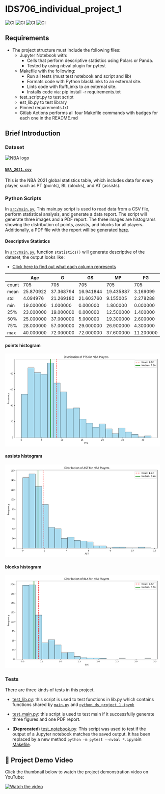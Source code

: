 # IDS706_individual_project_1
![CI](https://github.com/nogibjj/IDS706_individual_project_1_hx84/actions/workflows/CICD.yml/badge.svg)
![CI](https://github.com/nogibjj/IDS706_individual_project_1_hx84/actions/workflows/format.yml/badge.svg)
![CI](https://github.com/nogibjj/IDS706_individual_project_1_hx84/actions/workflows/lint.yml/badge.svg)
![CI](https://github.com/nogibjj/IDS706_individual_project_1_hx84/actions/workflows/test.yml/badge.svg)

## Requirements
* The project structure must include the following files:
    - Jupyter Notebook with: 
        + Cells that perform descriptive statistics using Polars or Panda.
        + Tested by using nbval plugin for pytest
    - Makefile with the following:
        + Run all tests (must test notebook and script and lib)
        + Formats code with Python blackLinks to an external site.
        + Lints code with RuffLinks to an external site.
        + Installs code via:  pip install -r requirements.txt
    - test_script.py to test script
    - est_lib.py to test library
    - Pinned requirements.txt
    - Gitlab Actions performs all four Makefile commands with badges for each one in the README.md

## Brief Introduction

### Dataset
<img src="https://seeklogo.com/images/N/nba-logo-59F0731E03-seeklogo.com.png" alt="NBA logo" width="400" />

#### [`NBA_2021.csv`](NBA_2021.csv)
This is the NBA 2021 global statistics table, which includes data for every player, such as PT (points), BL (blocks), and AT (assists).

### Python Scripts

In [`src/main.py`](src/main.py), This main.py script is used to read data from a CSV file, perform statistical analysis, and generate a data report. The script will generate three images and a PDF report. The three images are histograms showing the distribution of points, assists, and blocks for all players. Additionally, a PDF file with the report will be generated [here](NBA_2021_Report.pdf).

#### Descriptive Statistics

In [`src/main.py`](src/main.py), function `statistics()` will generate descriptive of the dataset, the output looks like:

- [Click here to find out what each column represents](https://www.nba.com/stats/help/glossary#pctfga)

|         | Age        | G          | GS         | MP         | FG         | FGA        | FG%        | 3P         | 3PA        | ORB        | DRB        | TRB        | AST        | STL        | BLK        | TOV        | PF         | PTS        |
|---------|------------|------------|------------|------------|------------|------------|------------|------------|------------|------------|------------|------------|------------|------------|------------|------------|------------|------------|
| count   | 705        | 705        | 705        | 705        | 705        | 705        | 703        | 705        | 705        | 705        | 705        | 705        | 705        | 705        | 705        | 705        | 705        | 705        |
| mean    | 25.870922  | 37.368794  | 16.941844  | 19.435887  | 3.166099   | 6.944681   | 0.443486   | 0.959858   | 2.714043   | 0.805816   | 2.774043   | 3.579291   | 1.933617   | 0.612199   | 0.416170   | 1.073759   | 1.622979   | 8.616596   |
| std     | 4.094976   | 21.269180  | 21.603760  | 9.155005   | 2.278288   | 4.718210   | 0.112544   | 0.877718   | 2.227645   | 0.729362   | 1.818019   | 2.384859   | 1.813998   | 0.393439   | 0.408948   | 0.812583   | 0.761734   | 6.272808   |
| min     | 19.000000  | 1.000000   | 0.000000   | 1.800000   | 0.000000   | 0.000000   | 0.000000   | 0.000000   | 0.000000   | 0.000000   | 0.000000   | 0.000000   | 0.000000   | 0.000000   | 0.000000   | 0.000000   | 0.000000   | 0.000000   |
| 25%     | 23.000000  | 19.000000  | 0.000000   | 12.500000  | 1.400000   | 3.500000   | 0.397000   | 0.200000   | 0.900000   | 0.300000   | 1.500000   | 1.900000   | 0.700000   | 0.300000   | 0.100000   | 0.500000   | 1.100000   | 4.000000   |
| 50%     | 25.000000  | 37.000000  | 5.000000   | 19.300000  | 2.600000   | 5.900000   | 0.439000   | 0.700000   | 2.200000   | 0.600000   | 2.500000   | 3.100000   | 1.400000   | 0.600000   | 0.300000   | 0.900000   | 1.600000   | 7.200000   |
| 75%     | 28.000000  | 57.000000  | 29.000000  | 26.900000  | 4.300000   | 9.300000   | 0.495500   | 1.500000   | 4.100000   | 1.000000   | 3.700000   | 4.800000   | 2.500000   | 0.900000   | 0.600000   | 1.400000   | 2.100000   | 11.700000  |
| max     | 40.000000  | 72.000000  | 72.000000  | 37.600000  | 11.200000  | 23.000000  | 1.000000   | 5.300000   | 12.700000  | 4.700000   | 10.100000  | 14.300000  | 11.700000  | 2.100000   | 3.400000   | 5.000000   | 4.000000   | 32.000000  |

#### points histogram

![pts_histogram.png](pts_histogram.png)

#### assists histogram

![ast_histogram.png](ast_histogram.png)

#### blocks histogram

![blk_histogram.png](blk_histogram.png)

### Tests

There are three kinds of tests in this project.

* [test_lib.py](src/test_lib.py): this script is used to test functions in lib.py which contains functions shared by [`main.py`](src/main.py) and [`python_ds_project_1.ipynb`](python_ds_project_1.ipynb)

* [test_main.py](src/test_main.py): this script is used to test main if it successfully generate three figures and one PDF report.

* (**Deprecated**) [test_notebook.py](src/test_notebook.py): This script was used to test if the output of a Jupyter notebook matches the saved output. It has been replaced by a new method `python -m pytest --nvbal *.ipynb`in [Makefile](Makefile).


## 🚀 Project Demo Video

Click the thumbnail below to watch the project demonstration video on YouTube:

[![Watch the video](https://i9.ytimg.com/vi_webp/vTlRigKIias/mq2.webp?sqp=CIiJqbcG-oaymwEmCMACELQB8quKqQMa8AEB-AH-CYACuAWKAgwIABABGGUgZShlMA8=&rs=AOn4CLB4s0KYa8ADELQoEYoGMAZHi50Qvw)](https://youtu.be/vTlRigKIias "Watch on YouTube")
